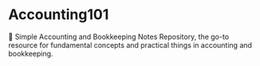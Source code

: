 # Accounting101
 🏦 Simple Accounting and Bookkeeping Notes Repository, the go-to resource for fundamental concepts and practical things in accounting and bookkeeping. 
